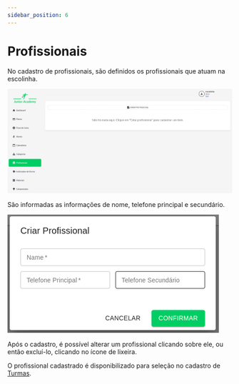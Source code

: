 ```yaml
---
sidebar_position: 6
---
```


# Profissionais

No cadastro de profissionais, são definidos os profissionais que atuam na escolinha.

![Listagem dos profissionais vazia, com a mensagem ao centro de Não há nada aqui. Clica em "Criar profissional" para cadastrar um item e o botão de Criar Profissional na parte superior da lsita](lista-profissional.png)

São informadas as informações de nome, telefone principal e secundário.

![Criar profissional com o nome, telefone principal e secundário vazios](criar-profissional.png)

Após o cadastro, é possível alterar um profissional clicando sobre ele, ou então excluí-lo, clicando no ícone de lixeira.

O profissional cadastrado é disponibilizado para seleção no cadastro de [Turmas](../Categorias/Turma).
